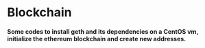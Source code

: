 # Blockchain
#### Some codes to install geth and its dependencies on a CentOS vm, initialize the ethereum blockchain and create new addresses.
